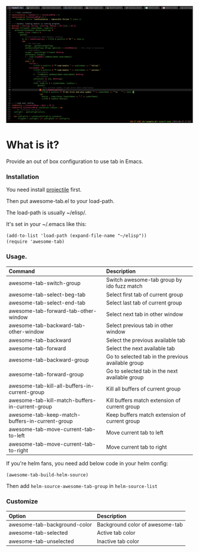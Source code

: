 <img src="./screenshot.png">

# What is it?

Provide an out of box configuration to use tab in Emacs.

### Installation
You need install [projectile](https://github.com/bbatsov/projectile) first.

Then put awesome-tab.el to your load-path.

The load-path is usually ~/elisp/.

It's set in your ~/.emacs like this:

```Elisp
(add-to-list 'load-path (expand-file-name "~/elisp"))
(require 'awesome-tab)
```

### Usage.

| Command                                    | Description                                        |
| :--------                                  | :----                                              |
| awesome-tab-switch-group                        | Switch awesome-tab group by ido fuzz match              |
| awesome-tab-select-beg-tab                      | Select first tab of current group                  |
| awesome-tab-select-end-tab                      | Select last tab of current group                   |
| awesome-tab-forward-tab-other-window            | Select next tab in other window                    |
| awesome-tab-backward-tab-other-window           | Select previous tab in other window                |
| awesome-tab-backward                            | Select the previous available tab                  |
| awesome-tab-forward                             | Select the next available tab                      |
| awesome-tab-backward-group                      | Go to selected tab in the previous available group |
| awesome-tab-forward-group                       | Go to selected tab in the next available group     |
| awesome-tab-kill-all-buffers-in-current-group   | Kill all buffers of current group                  |
| awesome-tab-kill-match-buffers-in-current-group | Kill buffers match extension of current group      |
| awesome-tab-keep-match-buffers-in-current-group | Keep buffers match extension of current group      |
| awesome-tab-move-current-tab-to-left     | Move current tab to left                           |
| awesome-tab-move-current-tab-to-right    | Move current tab to right                          |

If you're helm fans, you need add below code in your helm config:

```Elisp
(awesome-tab-build-helm-source)
```

Then add ```helm-source-awesome-tab-group``` in ```helm-source-list```

### Customize

| Option                  | Description                |
| :--------               | :----                      |
| awesome-tab-background-color | Background color of awesome-tab |
| awesome-tab-selected     | Active tab color           |
| awesome-tab-unselected   | Inactive tab color         |
